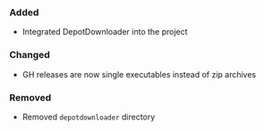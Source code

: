 ### Added
- Integrated DepotDownloader into the project

### Changed
- GH releases are now single executables instead of zip archives

### Removed
- Removed `depotdownloader` directory
